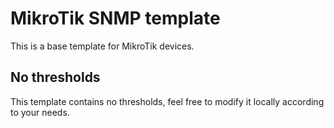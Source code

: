 # MikroTik SNMP template

This is a base template for MikroTik devices.

## No thresholds

This template contains no thresholds, feel free to modify it locally according to your needs.
